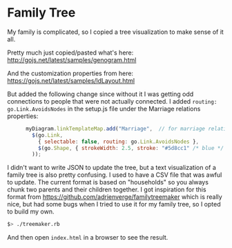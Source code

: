 Family Tree
===========

My family is complicated, so I copied a tree visualization to make sense of it
all.

Pretty much just copied/pasted what's here:
http://gojs.net/latest/samples/genogram.html

And the customization properties from here:
https://gojs.net/latest/samples/ldLayout.html

But added the following change since without it I was getting odd connections
to people that were not actually connected. I added 
`routing: go.Link.AvoidsNodes` in the setup.js file under the Marriage relations
properties:

```javascript
      myDiagram.linkTemplateMap.add("Marriage",  // for marriage relationships
        $(go.Link,
          { selectable: false, routing: go.Link.AvoidsNodes },
          $(go.Shape, { strokeWidth: 2.5, stroke: "#5d8cc1" /* blue */ })
        ));
```

I didn't want to write JSON to update the tree, but a text visualization of a
family tree is also pretty confusing.  I used to have a CSV file that was awful
to update.  The current format is based on "households" so you always chunk
two parents and their children together.  I got inspiration for this format from
https://github.com/adrienverge/familytreemaker which is really nice, but had
some bugs when I tried to use it for my family tree, so I opted to build my own.

```bash
$> ./treemaker.rb
```

And then open `index.html` in a browser to see the result.

